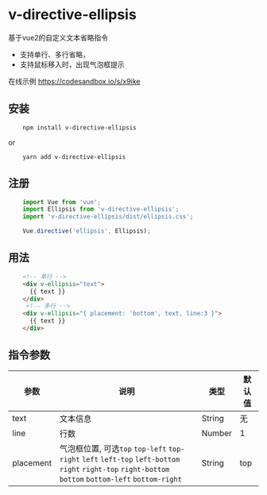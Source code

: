 # v-directive-ellipsis
基于vue2的自定义文本省略指令
- 支持单行、多行省略，
- 支持鼠标移入时，出现气泡框提示

在线示例
https://codesandbox.io/s/x9ike

## 安装
```
    npm install v-directive-ellipsis
```
or

```
    yarn add v-directive-ellipsis
```
## 注册
```javascript
    import Vue from 'vue';
    import Ellipsis from 'v-directive-ellipsis';
    import 'v-directive-ellipsis/dist/ellipsis.css';

    Vue.directive('ellipsis', Ellipsis);
```
## 用法
```html
    <!-- 单行 -->
    <div v-ellipsis="text">
      {{ text }}
    </div>
     <!-- 多行 -->
    <div v-ellipsis="{ placement: 'bottom', text, line:3 }">
      {{ text }}
    </div>
```

## 指令参数

| 参数 | 说明 | 类型 | 默认值 |
| --- | --- | --- | --- |
| text|文本信息 | String | 无|
| line| 行数 | Number | 1 |
| placement|气泡框位置, 可选`top`  `top-left` `top-right` `left` `left-top` `left-bottom` `right` `right-top` `right-bottom` `bottom` `bottom-left` `bottom-right` | String | top|



